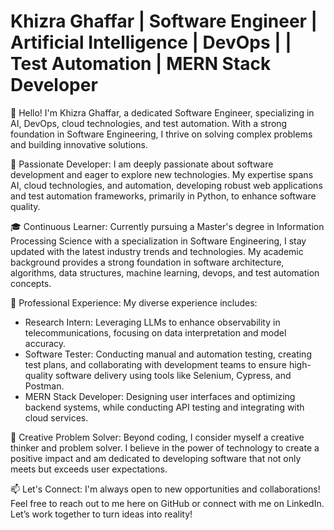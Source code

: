 # Khizra Ghaffar | Software Engineer | Artificial Intelligence | DevOps | | Test Automation | MERN Stack Developer

👋 Hello! I'm Khizra Ghaffar, a dedicated Software Engineer, specializing in AI, DevOps, cloud technologies, and test automation. With a strong foundation in Software Engineering, I thrive on solving complex problems and building innovative solutions.

🚀 Passionate Developer: I am deeply passionate about software development and eager to explore new technologies. My expertise spans AI, cloud technologies, and automation, developing robust web applications and test automation frameworks, primarily in Python, to enhance software quality.

🎓 Continuous Learner: Currently pursuing a Master's degree in Information Processing Science with a specialization in Software Engineering, I stay updated with the latest industry trends and technologies. My academic background provides a strong foundation in software architecture, algorithms, data structures, machine learning, devops, and test automation concepts.

💼 Professional Experience: My diverse experience includes:

- Research Intern: Leveraging LLMs to enhance observability in telecommunications, focusing on data interpretation and model accuracy.
- Software Tester: Conducting manual and automation testing, creating test plans, and collaborating with development teams to ensure high-quality software delivery using tools like Selenium, Cypress, and Postman.
- MERN Stack Developer: Designing user interfaces and optimizing backend systems, while conducting API testing and integrating with cloud services.

🌟 Creative Problem Solver: Beyond coding, I consider myself a creative thinker and problem solver. I believe in the power of technology to create a positive impact and am dedicated to developing software that not only meets but exceeds user expectations.

📫 Let's Connect: I'm always open to new opportunities and collaborations! Feel free to reach out to me here on GitHub or connect with me on LinkedIn. Let’s work together to turn ideas into reality!
